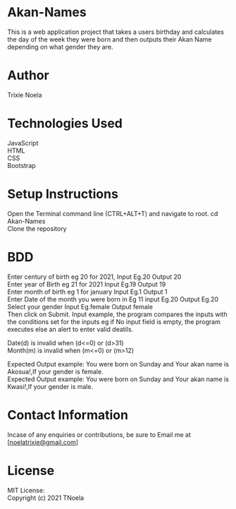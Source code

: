 # Akan-Names
This is a web application project that takes a users birthday and calculates the day of the week they were born and then outputs their Akan Name depending on what gender they are.
# Author
Trixie Noela
# Technologies Used
JavaScript<br>
HTML<br>
CSS<br>
Bootstrap<br>
# Setup Instructions
Open the Terminal command line (CTRL+ALT+T) and navigate to root. cd Akan-Names<br>
Clone the repository 
# BDD
Enter century of birth eg 20 for 2021, Input Eg.20 Output 20<br>
Enter year of Birth eg 21 for 2021 Input Eg.19 Output 19<br>
Enter month of birth eg 1 for january Input Eg.1 Output 1<br>
Enter Date of the month you were born in Eg 11 input Eg.20 Output Eg.20<br>
Select your gender Input Eg.female Output female<br>
Then click on Submit. Input example, the program compares the inputs with the conditions set for the inputs eg if No input field is empty, the program executes else an alert to enter valid deatils.<br>

Date(d) is invalid when (d<=0) or (d>31)<br>
Month(m) is invalid when (m<=0) or (m>12)<br>

Expected Output example: You were born on Sunday and Your akan name is Akosua!,If your gender is female.<br>
Expected Output example: You were born on Sunday and Your akan name is Kwasi!,If your gender is male.                       
# Contact Information
Incase of any enquiries or contributions, be sure to Email me at [noelatrixie@gmail.com]
# License
MIT License:<br>
Copyright (c) 2021 TNoela


